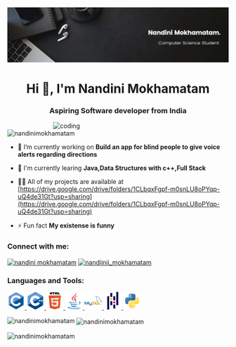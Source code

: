 
![logo](https://github.com/NandiniMokhamatam/NandiniMokhamatam/blob/main/Screenshot%202024-02-04%20125657.png)
<h1 align="center">Hi 👋, I'm Nandini Mokhamatam</h1>
<h3 align="center">Aspiring Software developer from India</h3>
<img align="right"alt="coding"width="400"src="https://camo.githubusercontent.com/8a9c7f854df987a0b488caf7b4ca6fb56e368e1a0b85602574da94c19d1c2d2e/68747470733a2f2f70687973696373677572756b756c2e66696c65732e776f726470726573732e636f6d2f323031392f30322f6368617261637465722d312e676966">
<p align="left"> <img src="https://komarev.com/ghpvc/?username=nandinimokhamatam&label=Profile%20views&color=0e75b6&style=flat" alt="nandinimokhamatam" /> </p>

- 🔭 I’m currently working on **Build an app for blind people to give voice alerts regarding directions**

- 🌱 I'm currently learing **Java,Data Structures with c++,Full Stack**

- 👨‍💻 All of my projects are available at [https://drive.google.com/drive/folders/1CLbqxFgpf-m0snLU8oPYqp-uQ4de31Gt?usp=sharing](https://drive.google.com/drive/folders/1CLbqxFgpf-m0snLU8oPYqp-uQ4de31Gt?usp=sharing)

- ⚡ Fun fact **My existense is funny**

<h3 align="left">Connect with me:</h3>
<p align="left">
<a href="https://linkedin.com/in/nandini mokhamatam" target="blank"><img align="center" src="https://raw.githubusercontent.com/rahuldkjain/github-profile-readme-generator/master/src/images/icons/Social/linked-in-alt.svg" alt="nandini mokhamatam" height="30" width="40" /></a>
<a href="https://instagram.com/nandiinii_mokhamatam" target="blank"><img align="center" src="https://raw.githubusercontent.com/rahuldkjain/github-profile-readme-generator/master/src/images/icons/Social/instagram.svg" alt="nandiinii_mokhamatam" height="30" width="40" /></a>
</p>

<h3 align="left">Languages and Tools:</h3>
<p align="left"> <a href="https://www.cprogramming.com/" target="_blank" rel="noreferrer"> <img src="https://raw.githubusercontent.com/devicons/devicon/master/icons/c/c-original.svg" alt="c" width="40" height="40"/> </a> <a href="https://www.w3schools.com/cpp/" target="_blank" rel="noreferrer"> <img src="https://raw.githubusercontent.com/devicons/devicon/master/icons/cplusplus/cplusplus-original.svg" alt="cplusplus" width="40" height="40"/> </a> <a href="https://www.w3.org/html/" target="_blank" rel="noreferrer"> <img src="https://raw.githubusercontent.com/devicons/devicon/master/icons/html5/html5-original-wordmark.svg" alt="html5" width="40" height="40"/> </a> <a href="https://www.java.com" target="_blank" rel="noreferrer"> <img src="https://raw.githubusercontent.com/devicons/devicon/master/icons/java/java-original.svg" alt="java" width="40" height="40"/> </a> <a href="https://www.mysql.com/" target="_blank" rel="noreferrer"> <img src="https://raw.githubusercontent.com/devicons/devicon/master/icons/mysql/mysql-original-wordmark.svg" alt="mysql" width="40" height="40"/> </a> <a href="https://pandas.pydata.org/" target="_blank" rel="noreferrer"> <img src="https://raw.githubusercontent.com/devicons/devicon/2ae2a900d2f041da66e950e4d48052658d850630/icons/pandas/pandas-original.svg" alt="pandas" width="40" height="40"/> </a> <a href="https://www.python.org" target="_blank" rel="noreferrer"> <img src="https://raw.githubusercontent.com/devicons/devicon/master/icons/python/python-original.svg" alt="python" width="40" height="40"/> </a> </p>

<p><img align="left" src="https://github-readme-stats.vercel.app/api/top-langs?username=nandinimokhamatam&show_icons=true&locale=en&layout=compact" alt="nandinimokhamatam" /></p>

<p>&nbsp;<img align="center" src="https://github-readme-stats.vercel.app/api?username=nandinimokhamatam&show_icons=true&locale=en" alt="nandinimokhamatam" /></p>

<p><img align="center" src="https://github-readme-streak-stats.herokuapp.com/?user=nandinimokhamatam&" alt="nandinimokhamatam" /></p>
